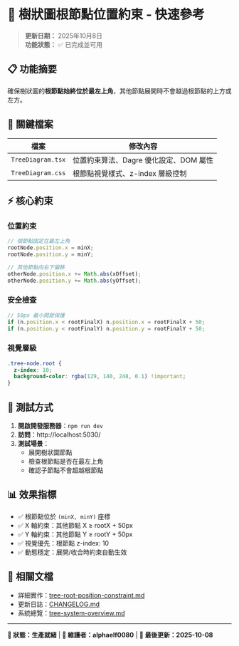 # 🎯 樹狀圖根節點位置約束 - 快速參考

> **更新日期：** 2025年10月8日  
> **功能狀態：** ✅ 已完成並可用

## 📋 功能摘要

確保樹狀圖的**根節點始終位於最左上角**，其他節點展開時不會越過根節點的上方或左方。

## 🔧 關鍵檔案

| 檔案 | 修改內容 |
|------|----------|
| `TreeDiagram.tsx` | 位置約束算法、Dagre 優化設定、DOM 屬性 |
| `TreeDiagram.css` | 根節點視覺樣式、z-index 層級控制 |

## ⚡ 核心約束

### 位置約束
```typescript
// 根節點固定在最左上角
rootNode.position.x = minX;
rootNode.position.y = minY;

// 其他節點向右下偏移
otherNode.position.x += Math.abs(xOffset);
otherNode.position.y += Math.abs(yOffset);
```

### 安全檢查
```typescript
// 50px 最小間距保護
if (n.position.x < rootFinalX) n.position.x = rootFinalX + 50;
if (n.position.y < rootFinalY) n.position.y = rootFinalY + 50;
```

### 視覺層級
```css
.tree-node.root {
  z-index: 10;
  background-color: rgba(129, 140, 248, 0.1) !important;
}
```

## 🎯 測試方式

1. **開啟開發服務器**：`npm run dev`
2. **訪問**：http://localhost:5030/
3. **測試場景**：
   - 展開樹狀圖節點
   - 檢查根節點是否在最左上角
   - 確認子節點不會超越根節點

## 📊 效果指標

- ✅ 根節點位於 `(minX, minY)` 座標
- ✅ X 軸約束：其他節點 X ≥ rootX + 50px
- ✅ Y 軸約束：其他節點 Y ≥ rootY + 50px
- ✅ 視覺優先：根節點 z-index: 10
- ✅ 動態穩定：展開/收合時約束自動生效

## 🔗 相關文檔

- 詳細實作：[tree-root-position-constraint.md](./tree-root-position-constraint.md)
- 更新日誌：[CHANGELOG.md](../CHANGELOG.md)
- 系統總覽：[tree-system-overview.md](./tree-system-overview.md)

---

**🚀 狀態：生產就緒** | **🔧 維護者：alphaelf0080** | **📅 最後更新：2025-10-08**